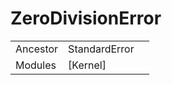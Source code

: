 # ZeroDivisionError
|  |  |  |
| --- | --- | --- |
| Ancestor | StandardError |
| Modules | [Kernel] |
